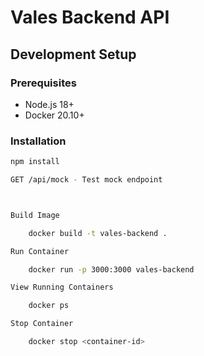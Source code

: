 # Vales Backend API

## Development Setup

### Prerequisites
- Node.js 18+
- Docker 20.10+

### Installation
```bash
npm install

GET /api/mock - Test mock endpoint



Build Image

    docker build -t vales-backend .

Run Container

    docker run -p 3000:3000 vales-backend

View Running Containers

    docker ps

Stop Container

    docker stop <container-id>

